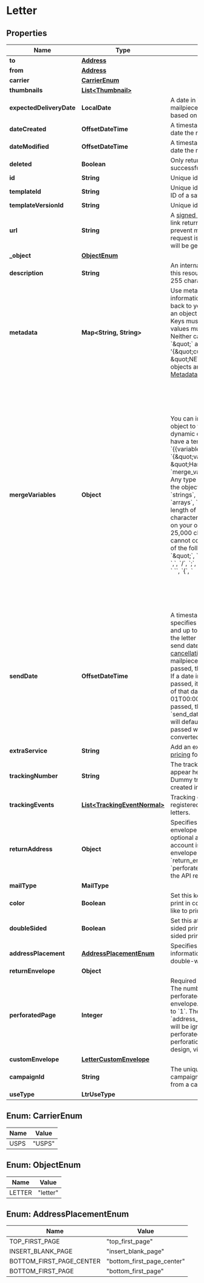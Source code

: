 

# Letter


## Properties

Name | Type | Description | Notes
------------ | ------------- | ------------- | -------------
**to** | [**Address**](Address.md) |  | 
**from** | [**Address**](Address.md) |  | 
**carrier** | [**CarrierEnum**](#CarrierEnum) |  |  [optional]
**thumbnails** | [**List&lt;Thumbnail&gt;**](Thumbnail.md) |  |  [optional]
**expectedDeliveryDate** | **LocalDate** | A date in YYYY-MM-DD format of the mailpiece&#39;s expected delivery date based on its &#x60;send_date&#x60;. |  [optional]
**dateCreated** | **OffsetDateTime** | A timestamp in ISO 8601 format of the date the resource was created. | 
**dateModified** | **OffsetDateTime** | A timestamp in ISO 8601 format of the date the resource was last modified. | 
**deleted** | **Boolean** | Only returned if the resource has been successfully deleted. |  [optional]
**id** | **String** | Unique identifier prefixed with &#x60;ltr_&#x60;. | 
**templateId** | **String** | Unique identifier prefixed with &#x60;tmpl_&#x60;. ID of a saved [HTML template](#section/HTML-Templates). |  [optional]
**templateVersionId** | **String** | Unique identifier prefixed with &#x60;vrsn_&#x60;. |  [optional]
**url** | **String** | A [signed link](#section/Asset-URLs) served over HTTPS. The link returned will expire in 30 days to prevent mis-sharing. Each time a GET request is initiated, a new signed URL will be generated. |  [optional]
**_object** | [**ObjectEnum**](#ObjectEnum) |  | 
**description** | **String** | An internal description that identifies this resource. Must be no longer than 255 characters.  |  [optional]
**metadata** | **Map&lt;String, String&gt;** | Use metadata to store custom information for tagging and labeling back to your internal systems. Must be an object with up to 20 key-value pairs. Keys must be at most 40 characters and values must be at most 500 characters. Neither can contain the characters &#x60;\&quot;&#x60; and &#x60;\\&#x60;. i.e. &#39;{\&quot;customer_id\&quot; : \&quot;NEWYORK2015\&quot;}&#39; Nested objects are not supported.  See [Metadata](#section/Metadata) for more information. |  [optional]
**mergeVariables** | **Object** | You can input a merge variable payload object to your template to render dynamic content. For example, if you have a template like: &#x60;{{variable_name}}&#x60;, pass in &#x60;{\&quot;variable_name\&quot;: \&quot;Harry\&quot;}&#x60; to render &#x60;Harry&#x60;. &#x60;merge_variables&#x60; must be an object. Any type of value is accepted as long as the object is valid JSON; you can use &#x60;strings&#x60;, &#x60;numbers&#x60;, &#x60;booleans&#x60;, &#x60;arrays&#x60;, &#x60;objects&#x60;, or &#x60;null&#x60;. The max length of the object is 25,000 characters. If you call &#x60;JSON.stringify&#x60; on your object, it can be no longer than 25,000 characters. Your variable names cannot contain any whitespace or any of the following special characters: &#x60;!&#x60;, &#x60;\&quot;&#x60;, &#x60;#&#x60;, &#x60;%&#x60;, &#x60;&amp;&#x60;, &#x60;&#39;&#x60;, &#x60;(&#x60;, &#x60;)&#x60;, &#x60;*&#x60;, &#x60;+&#x60;, &#x60;,&#x60;, &#x60;/&#x60;, &#x60;;&#x60;, &#x60;&lt;&#x60;, &#x60;&#x3D;&#x60;, &#x60;&gt;&#x60;, &#x60;@&#x60;, &#x60;[&#x60;, &#x60;\\&#x60;, &#x60;]&#x60;, &#x60;^&#x60;, &#x60;&#x60; &#x60; &#x60;&#x60;, &#x60;{&#x60;, &#x60;|&#x60;, &#x60;}&#x60;, &#x60;~&#x60;. More instructions can be found in [our guide to using html and merge variables](https://lob.com/resources/guides/general/using-html-and-merge-variables). Depending on your [Merge Variable strictness](https://dashboard.lob.com/#/settings/account) setting, if you define variables in your HTML but do not pass them here, you will either receive an error or the variable will render as an empty string. |  [optional]
**sendDate** | **OffsetDateTime** | A timestamp in ISO 8601 format which specifies a date after the current time and up to 180 days in the future to send the letter off for production. Setting a send date overrides the default [cancellation window](#section/Cancellation-Windows) applied to the mailpiece. Until the &#x60;send_date&#x60; has passed, the mailpiece can be canceled. If a date in the format &#x60;2017-11-01&#x60; is passed, it will evaluate to midnight UTC of that date (&#x60;2017-11-01T00:00:00.000Z&#x60;). If a datetime is passed, that exact time will be used. A &#x60;send_date&#x60; passed with no time zone will default to UTC, while a &#x60;send_date&#x60; passed with a time zone will be converted to UTC. |  [optional]
**extraService** | **String** | Add an extra service to your letter. See [pricing](https://www.lob.com/pricing/print-mail#compare) for extra costs incurred. |  [optional]
**trackingNumber** | **String** | The tracking number, if applicable, will appear here when it becomes available. Dummy tracking numbers are not created in test mode. |  [optional]
**trackingEvents** | [**List&lt;TrackingEventNormal&gt;**](TrackingEventNormal.md) | Tracking events are not populated for registered or regular (no extra service) letters. |  [optional]
**returnAddress** | **Object** | Specifies the address the return envelope will be sent back to. This is an optional argument that is available if an account is signed up for the return envelope tracking beta, and has &#x60;return_envelope&#x60;, and &#x60;perforated_page&#x60; fields populated in the API request. |  [optional]
**mailType** | **MailType** |  |  [optional]
**color** | **Boolean** | Set this key to &#x60;true&#x60; if you would like to print in color. Set to &#x60;false&#x60; if you would like to print in black and white. |  [optional]
**doubleSided** | **Boolean** | Set this attribute to &#x60;true&#x60; for double sided printing, or &#x60;false&#x60; for for single sided printing. Defaults to &#x60;true&#x60;. |  [optional]
**addressPlacement** | [**AddressPlacementEnum**](#AddressPlacementEnum) | Specifies the location of the address information that will show through the double-window envelope.  |  [optional]
**returnEnvelope** | **Object** |  | 
**perforatedPage** | **Integer** | Required if &#x60;return_envelope&#x60; is &#x60;true&#x60;. The number of the page that should be perforated for use with the return envelope. Must be greater than or equal to &#x60;1&#x60;. The blank page added by &#x60;address_placement&#x3D;insert_blank_page&#x60; will be ignored when considering the perforated page number. To see how perforation will impact your letter design, view our [perforation guide](https://s3-us-west-2.amazonaws.com/public.lob.com/assets/templates/letter_perf_template.pdf). |  [optional]
**customEnvelope** | [**LetterCustomEnvelope**](LetterCustomEnvelope.md) |  |  [optional]
**campaignId** | **String** | The unique ID of the associated campaign if the resource was generated from a campaign. |  [optional]
**useType** | **LtrUseType** |  | 



## Enum: CarrierEnum

Name | Value
---- | -----
USPS | &quot;USPS&quot;



## Enum: ObjectEnum

Name | Value
---- | -----
LETTER | &quot;letter&quot;



## Enum: AddressPlacementEnum

Name | Value
---- | -----
TOP_FIRST_PAGE | &quot;top_first_page&quot;
INSERT_BLANK_PAGE | &quot;insert_blank_page&quot;
BOTTOM_FIRST_PAGE_CENTER | &quot;bottom_first_page_center&quot;
BOTTOM_FIRST_PAGE | &quot;bottom_first_page&quot;



